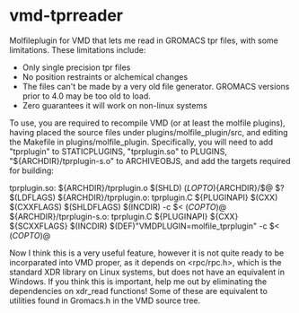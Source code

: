 # vmd-tprreader
Molfileplugin for VMD that lets me read in GROMACS tpr files, with some limitations. These limitations include:

* Only single precision tpr files
* No position restraints or alchemical changes
* The files can't be made by a very old file generator. GROMACS versions prior to 4.0 may be too old to load.
* Zero guarantees it will work on non-linux systems

To use, you are required to recompile VMD (or at least the molfile plugins), having placed the source files under plugins/molfile_plugin/src, and editing the Makefile in plugins/molfile_plugin. Specifically, you will need to add "tprplugin" to STATICPLUGINS, "tprplugin.so" to PLUGINS, "${ARCHDIR}/tprplugin-s.o" to ARCHIVEOBJS, and add the targets required for building:

tprplugin.so: ${ARCHDIR}/tprplugin.o
	$(SHLD) $(LOPTO)${ARCHDIR}/$@ $? $(LDFLAGS)
${ARCHDIR}/tprplugin.o: tprplugin.C ${PLUGINAPI}
	$(CXX) $(CXXFLAGS) $(SHLDFLAGS) $(INCDIR) -c $< $(COPTO)$@
${ARCHDIR}/tprplugin-s.o: tprplugin.C ${PLUGINAPI}
	${CXX} ${SCXXFLAGS} $(INCDIR) $(DEF)"VMDPLUGIN=molfile_tprplugin" -c $< $(COPTO)$@
	
Now I think this is a very useful feature, however it is not quite ready to be incorparated into VMD proper, as it depends on <rpc/rpc.h>, which is the standard XDR library on Linux systems, but does not have an equivalent in Windows. If you think this is important, help me out by eliminating the dependencies on xdr_read functions! Some of these are equivalent to utilities found in Gromacs.h in the VMD source tree.
